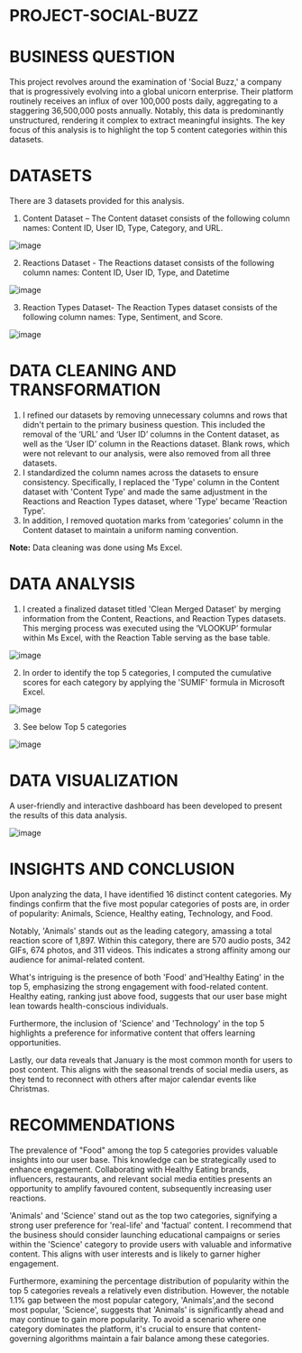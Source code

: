 # PROJECT-SOCIAL-BUZZ

# BUSINESS QUESTION

This project revolves around the examination of 'Social Buzz,' a company that is progressively evolving into a global unicorn enterprise. Their platform routinely receives an influx of over 100,000 posts daily, aggregating to a staggering 36,500,000 posts annually. Notably, this data is predominantly unstructured, rendering it complex to extract meaningful insights. The key focus of this analysis is to highlight the top 5 content categories within this datasets.

# DATASETS

There are 3 datasets provided for this analysis.
1.	Content Dataset – The Content dataset consists of the following column names: Content ID, User ID, Type, Category, and URL.
   
![image](https://github.com/Tanpepper29/PROJECT-SOCIAL-BUZZ/assets/137109080/22045082-7d24-4b27-b37a-21b05b58097b)

2.	Reactions Dataset - The Reactions dataset consists of the following column names: Content ID, User ID, Type, and Datetime

   ![image](https://github.com/Tanpepper29/PROJECT-SOCIAL-BUZZ/assets/137109080/0c6c8d33-476a-4b08-9d28-9b800ca6f7da)

3.	Reaction Types Dataset- The Reaction Types dataset consists of the following column names: Type, Sentiment, and Score.
   
   ![image](https://github.com/Tanpepper29/PROJECT-SOCIAL-BUZZ/assets/137109080/565bda9b-e455-42e5-9a03-8cd157441d43)
   
# DATA CLEANING AND TRANSFORMATION

1.	I refined our datasets by removing unnecessary columns and rows that didn't pertain to the primary business question. This included the removal of the ‘URL’ and ‘User ID’ columns in the Content dataset, as well as the ‘User ID’ column in the Reactions dataset. Blank rows, which were not relevant to our analysis, were also removed from all three datasets.
2.	I standardized the column names across the datasets to ensure consistency. Specifically, I replaced the 'Type' column in the Content dataset with 'Content Type' and made the same adjustment in the Reactions and Reaction Types dataset, where 'Type' became 'Reaction Type'. 
3.	In addition, I removed quotation marks from ‘categories’ column in the Content dataset to maintain a uniform naming convention.
   
   **Note:** Data cleaning was done using Ms Excel.

  # DATA ANALYSIS
1. I created a finalized dataset titled 'Clean Merged Dataset' by merging information from the Content, Reactions, and Reaction Types datasets. This merging process was executed using the ‘VLOOKUP’ formular within Ms Excel, with the Reaction Table serving as the base table.
   
![image](https://github.com/Tanpepper29/PROJECT-SOCIAL-BUZZ/assets/137109080/d5023c88-2cb8-4540-bdc8-b4ef409e4629)

2. In order to identify the top 5 categories, I computed the cumulative scores for each category by applying the 'SUMIF' formula in Microsoft Excel.
   
![image](https://github.com/Tanpepper29/PROJECT-SOCIAL-BUZZ/assets/137109080/8050706e-4478-41ac-8349-273fc559bebb)

3. See below Top 5 categories

![image](https://github.com/Tanpepper29/PROJECT-SOCIAL-BUZZ/assets/137109080/1450838b-23b8-461c-88ff-91ac680e9d0c)

# DATA VISUALIZATION
A user-friendly and interactive dashboard has been developed to present the results of this data analysis.

![image](https://github.com/Tanpepper29/PROJECT-SOCIAL-BUZZ/assets/137109080/7e68e580-7ac0-4bac-adbf-946d833c3e0f)

# INSIGHTS AND CONCLUSION
Upon analyzing the data, I have identified 16 distinct content categories. My findings confirm that the five most popular categories of posts are, in order of popularity: Animals, Science, Healthy eating, Technology, and Food.

Notably, 'Animals' stands out as the leading category, amassing a total reaction score of 1,897. Within this category, there are 570 audio posts, 342 GIFs, 674 photos, and 311 videos. This indicates a strong affinity among our audience for animal-related content.

What's intriguing is the presence of both 'Food' and'Healthy Eating' in the top 5, emphasizing the strong engagement with food-related content. Healthy eating, ranking just above food, suggests that our user base might lean towards health-conscious individuals.

Furthermore, the inclusion of 'Science' and 'Technology' in the top 5 highlights a preference for informative content that offers learning opportunities.

Lastly, our data reveals that January is the most common month for users to post content. This aligns with the seasonal trends of social media users, as they tend to reconnect with others after major calendar events like Christmas.

# RECOMMENDATIONS
The prevalence of "Food" among the top 5 categories provides valuable insights into our user base. This knowledge can be strategically used to enhance engagement. Collaborating with Healthy Eating brands, influencers, restaurants, and relevant social media entities presents an opportunity to amplify favoured content, subsequently increasing user reactions.

'Animals' and 'Science' stand out as the top two categories, signifying a strong user preference for 'real-life' and 'factual' content. I recommend that the business should consider launching educational campaigns or series within the 'Science' category to provide users with valuable and informative content. This aligns with user interests and is likely to garner higher engagement.

Furthermore, examining the percentage distribution of popularity within the top 5 categories reveals a relatively even distribution. However, the notable 1.1% gap between the most popular category, 'Animals',and the second most popular, 'Science', suggests that 'Animals' is significantly ahead and may continue to gain more popularity. To avoid a scenario where one category dominates the platform, it's crucial to ensure that content-governing algorithms maintain a fair balance among these categories.




